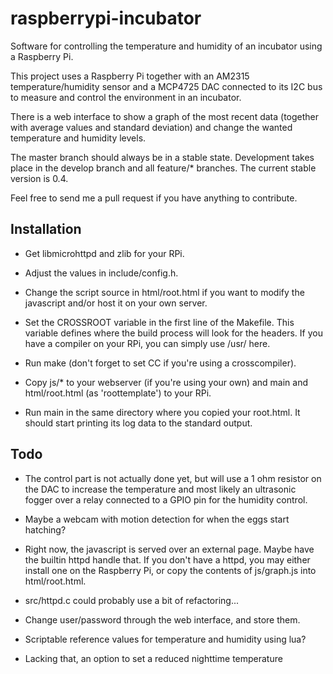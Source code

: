 raspberrypi-incubator
=====================

Software for controlling the temperature and humidity of an incubator
using a Raspberry Pi.

This project uses a Raspberry Pi together with an AM2315
temperature/humidity sensor and a MCP4725 DAC connected to its I2C bus
to measure and control the environment in an incubator.

There is a web interface to show a graph of the most recent data
(together with average values and standard deviation) and change the
wanted temperature and humidity levels.

The master branch should always be in a stable state. Development
takes place in the develop branch and all feature/* branches. The
current stable version is 0.4.

Feel free to send me a pull request if you have anything to
contribute.

Installation
------------

- Get libmicrohttpd and zlib for your RPi.

- Adjust the values in include/config.h.

- Change the script source in html/root.html if you want to modify the
  javascript and/or host it on your own server.

- Set the CROSSROOT variable in the first line of the Makefile. This
  variable defines where the build process will look for the
  headers. If you have a compiler on your RPi, you can simply use
  /usr/ here.

- Run make (don't forget to set CC if you're using a crosscompiler).

- Copy js/* to your webserver (if you're using your own) and main and
  html/root.html (as 'roottemplate') to your RPi.

- Run main in the same directory where you copied your root.html. It
  should start printing its log data to the standard output.

Todo
----

- The control part is not actually done yet, but will use a 1 ohm
  resistor on the DAC to increase the temperature and most likely an
  ultrasonic fogger over a relay connected to a GPIO pin for the
  humidity control.

- Maybe a webcam with motion detection for when the eggs start
  hatching?

- Right now, the javascript is served over an external page. Maybe
  have the builtin httpd handle that. If you don't have a httpd, you
  may either install one on the Raspberry Pi, or copy the contents of
  js/graph.js into html/root.html.

- src/httpd.c could probably use a bit of refactoring...

- Change user/password through the web interface, and store them.

- Scriptable reference values for temperature and humidity using lua?

- Lacking that, an option to set a reduced nighttime temperature
